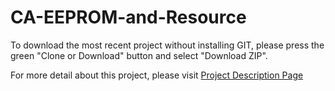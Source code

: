 # CA-EEPROM-and-Resource

To download the most recent project without installing GIT, please press the green "Clone or Download" button and select "Download ZIP".

For more detail about this project, please visit <a href="http://tibbo.com/programmable/applications/data_transfer/eeprom.html" target="_blank">Project Description Page</a>
